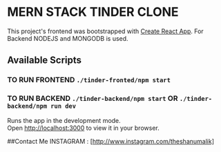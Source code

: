 # MERN STACK TINDER CLONE

This project's frontend was bootstrapped with [Create React App](https://github.com/facebook/create-react-app).
For Backend NODEJS and MONGODB is used.

## Available Scripts

### TO RUN FRONTEND `./tinder-fronted/npm start`

### TO RUN BACKEND `./tinder-backend/npm start` OR `./tinder-backend/npm run dev`

Runs the app in the development mode.\
Open [http://localhost:3000](http://localhost:3000) to view it in your browser.

##Contact Me
INSTAGRAM : [http://www.instagram.com/theshanumalik]
